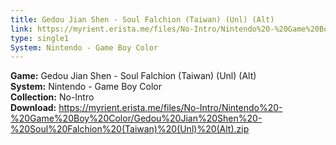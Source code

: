 ```yaml
---
title: Gedou Jian Shen - Soul Falchion (Taiwan) (Unl) (Alt)
link: https://myrient.erista.me/files/No-Intro/Nintendo%20-%20Game%20Boy%20Color/Gedou%20Jian%20Shen%20-%20Soul%20Falchion%20(Taiwan)%20(Unl)%20(Alt).zip
type: single1
System: Nintendo - Game Boy Color
---
```

<b>Game:</b> Gedou Jian Shen - Soul Falchion (Taiwan) (Unl) (Alt)<br>
<b>System:</b> Nintendo - Game Boy Color<br>
<b>Collection:</b> No-Intro<br>
<b>Download:</b> https://myrient.erista.me/files/No-Intro/Nintendo%20-%20Game%20Boy%20Color/Gedou%20Jian%20Shen%20-%20Soul%20Falchion%20(Taiwan)%20(Unl)%20(Alt).zip
